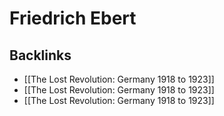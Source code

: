 # Friedrich Ebert



<a id="org0643ee8"></a>

## Backlinks

-   [[The Lost Revolution: Germany 1918 to 1923]]
-   [[The Lost Revolution: Germany 1918 to 1923]]
-   [[The Lost Revolution: Germany 1918 to 1923]]
